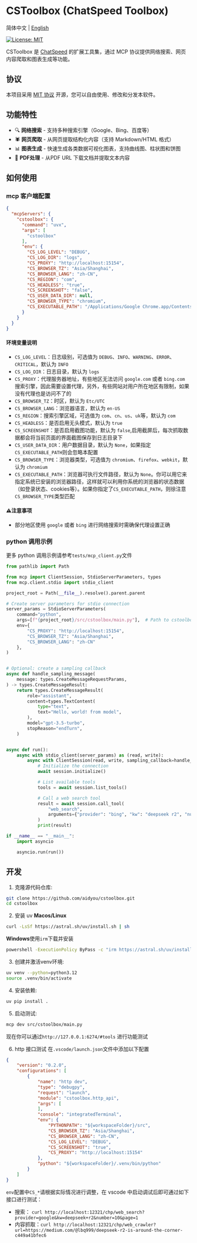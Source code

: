 # CSToolbox (ChatSpeed Toolbox)

简体中文 | [English](README.MD)

[![License: MIT](https://img.shields.io/badge/License-MIT-yellow.svg)](https://opensource.org/licenses/MIT)

CSToolbox 是 [ChatSpeed](https://github.com/aidyou/chatspeed) 的扩展工具集，通过 MCP 协议提供网络搜索、网页内容爬取和图表生成等功能。

## 协议

本项目采用 [MIT 协议](LICENSE) 开源，您可以自由使用、修改和分发本软件。

## 功能特性

- 🔍 **网络搜索** - 支持多种搜索引擎（Google、Bing、百度等）
- 🕷️ **网页爬取** - 从网页提取结构化内容（支持 Markdown/HTML 格式）
- 📊 **图表生成** - 快速生成各类数据可视化图表，支持曲线图、柱状图和饼图
- 📄 **PDF处理** - 从PDF URL 下载文档并提取文本内容

## 如何使用

### mcp 客户端配置

``` json
{
  "mcpServers": {
    "cstoolbox": {
      "command": "uvx",
      "args": [
        "cstoolbox"
      ],
      "env": {
        "CS_LOG_LEVEL": "DEBUG",
        "CS_LOG_DIR": "logs",
        "CS_PROXY": "http://localhost:15154",
        "CS_BROWSER_TZ": "Asia/Shanghai",
        "CS_BROWSER_LANG": "zh-CN",
        "CS_REGION": "com",
        "CS_HEADLESS": "true",
        "CS_SCREENSHOT": "false",
        "CS_USER_DATA_DIR": null,
        "CS_BROWSER_TYPE": "chromium",
        "CS_EXECUTABLE_PATH": "/Applications/Google Chrome.app/Contents/MacOS/Google Chrome"
      }
    }
  }
}
```

#### 环境变量说明

- `CS_LOG_LEVEL`：日志级别，可选值为 `DEBUG`、`INFO`、`WARNING`、`ERROR`、`CRITICAL`，默认为 `INFO`
- `CS_LOG_DIR`：日志目录，默认为 `logs`
- `CS_PROXY`：代理服务器地址，有些地区无法访问 `google.com` 或者 `bing.com` 搜索引擎，因此需要设置代理，另外，有些网站对用户所在地区有限制，如果没有代理也是访问不了的
- `CS_BROWSER_TZ`：时区，默认为 `Etc/UTC`
- `CS_BROWSER_LANG`：浏览器语言，默认为 `en-US`
- `CS_REGION`：搜索引擎区域，可选值为 `com`、`cn`、`us`、`uk`等，默认为 `com`
- `CS_HEADLESS`：是否启用无头模式，默认为 `true`
- `CS_SCREENSHOT`：是否启用截图功能，默认为 `false`,启用截屏后，每次抓取数据都会将当前页面的界面截图保存到日志目录下
- `CS_USER_DATA_DIR`：用户数据目录，默认为 `None`，如果指定`CS_EXECUTABLE_PATH`则会忽略本配置
- `CS_BROWSER_TYPE`：浏览器类型，可选值为 `chromium`、`firefox`、`webkit`，默认为 `chromium`
- `CS_EXECUTABLE_PATH`：浏览器可执行文件路径，默认为 `None`。你可以用它来指定系统已安装的浏览器路径，这样就可以利用你系统的浏览器的状态数据（如登录状态、cookies等）。如果你指定了`CS_EXECUTABLE_PATH`，则徐注意`CS_BROWSER_TYPE`类型匹配

#### ⚠️注意事项

- 部分地区使用 `google` 或者 `bing` 进行网络搜索时需确保代理设置正确

### python 调用示例

更多 python 调用示例请参考`tests/mcp_client.py`文件

```python
from pathlib import Path

from mcp import ClientSession, StdioServerParameters, types
from mcp.client.stdio import stdio_client

project_root = Path(__file__).resolve().parent.parent

# Create server parameters for stdio connection
server_params = StdioServerParameters(
    command="python",
    args=[f"{project_root}/src/cstoolbox/main.py"],  # Path to cstoolbox mcp main.py
    env={
        "CS_PROXY": "http://localhost:15154",
        "CS_BROWSER_TZ": "Asia/Shanghai",
        "CS_BROWSER_LANG": "zh-CN"
    },
)


# Optional: create a sampling callback
async def handle_sampling_message(
    message: types.CreateMessageRequestParams,
) -> types.CreateMessageResult:
    return types.CreateMessageResult(
        role="assistant",
        content=types.TextContent(
            type="text",
            text="Hello, world! from model",
        ),
        model="gpt-3.5-turbo",
        stopReason="endTurn",
    )


async def run():
    async with stdio_client(server_params) as (read, write):
        async with ClientSession(read, write, sampling_callback=handle_sampling_message) as session:
            # Initialize the connection
            await session.initialize()

            # List available tools
            tools = await session.list_tools()

            # Call a web search tool
            result = await session.call_tool(
                "web_search",
                arguments={"provider": "bing", "kw": "deepseek r2", "number": 10, "page": 1, "time_period": "month"},
            )
            print(result)

if __name__ == "__main__":
    import asyncio

    asyncio.run(run())

```

## 开发

1. 克隆源代码仓库:

```bash
git clone https://github.com/aidyou/cstoolbox.git
cd cstoolbox
```

2. 安装 uv
**Macos/Linux**

```bash
curl -LsSf https://astral.sh/uv/install.sh | sh
```

**Windows**使用`irm`下载并安装

```bash
powershell -ExecutionPolicy ByPass -c "irm https://astral.sh/uv/install.ps1 | iex"
```

3. 创建并激活venv环境:

```bash
uv venv --python=python3.12
source .venv/bin/activate
```

4. 安装依赖:

```bash
uv pip install .
```

5. 启动测试:

```bash
mcp dev src/cstoolbox/main.py
```

现在你可以通过`http://127.0.0.1:6274/#tools` 进行功能测试

6. http 接口测试
在`.vscode/launch.json`文件中添加以下配置

```json
{
    "version": "0.2.0",
    "configurations": [
        {
            "name": "http dev",
            "type": "debugpy",
            "request": "launch",
            "module": "cstoolbox.http_api",
            "args": [
            ],
            "console": "integratedTerminal",
            "env": {
                "PYTHONPATH": "${workspaceFolder}/src",
                "CS_BROWSER_TZ": "Asia/Shanghai",
                "CS_BROWSER_LANG": "zh-CN",
                "CS_LOG_LEVEL": "DEBUG",
                "CS_SCREENSHOT": "true",
                "CS_PROXY": "http://localhost:15154"
            },
            "python": "${workspaceFolder}/.venv/bin/python"
        }
    ]
}
```

`env`配置中`CS_*`请根据实际情况进行调整，在 vscode 中启动调试后即可通过如下接口进行测试：

- 搜索： `curl http://localhost:12321/chp/web_search?provider=google&kw=deepseek+r2&number=10&page=1`
- 内容抓取：`curl http://localhost:12321/chp/web_crawler?url=https://medium.com/@lbq999/deepseek-r2-is-around-the-corner-c449a41bfec6`
